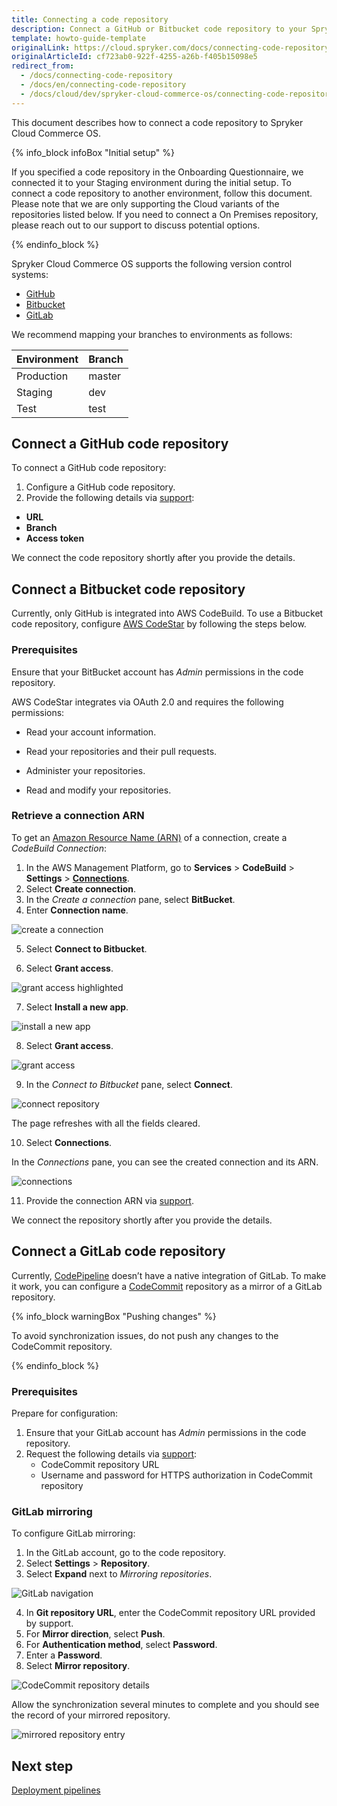 ```yaml
---
title: Connecting a code repository
description: Connect a GitHub or Bitbucket code repository to your Spryker Cloud project.
template: howto-guide-template
originalLink: https://cloud.spryker.com/docs/connecting-code-repository
originalArticleId: cf723ab0-922f-4255-a26b-f405b15098e5
redirect_from:
  - /docs/connecting-code-repository
  - /docs/en/connecting-code-repository
  - /docs/cloud/dev/spryker-cloud-commerce-os/connecting-code-repository
---
```


This document describes how to connect a code repository to Spryker Cloud Commerce OS.

{% info_block infoBox "Initial setup" %}

If you specified a code repository in the Onboarding Questionnaire, we connected it to your Staging environment during the initial setup. To connect a code repository to another environment, follow this document. 
Please note that we are only supporting the Cloud variants of the repositories listed below. If you need to connect a On Premises repository, please reach out to our support to discuss potential options.

{% endinfo_block %}

Spryker Cloud Commerce OS supports the following version control systems:

* [GitHub](https://github.com/)
* [Bitbucket](https://bitbucket.org/)
* [GitLab](https://gitlab.com/)

We recommend mapping your branches to environments as follows:

| Environment | Branch |
| --- | --- |
| Production | master |
| Staging | dev |
| Test | test |


## Connect a GitHub code repository
To connect a GitHub code repository:

1. Configure a GitHub code repository.
2. Provide the following details via [support](https://spryker.force.com/support/s/):

* **URL**
* **Branch**
* **Access token**


We connect the code repository shortly after you provide the details.




## Connect a Bitbucket code repository

Currently, only GitHub is integrated into AWS CodeBuild. To use a Bitbucket code repository, configure [AWS CodeStar](https://docs.aws.amazon.com/codestar/latest/userguide/welcome.html) by following the steps below.


### Prerequisites

Ensure that your BitBucket account has *Admin* permissions in the code repository.

AWS CodeStar integrates via OAuth 2.0 and requires the following permissions:

* Read your account information.

* Read your repositories and their pull requests.

* Administer your repositories.

* Read and modify your repositories.


### Retrieve a connection ARN

To get an [Amazon Resource Name (ARN)](https://docs.aws.amazon.com/general/latest/gr/aws-arns-and-namespaces.html) of a connection, create a *CodeBuild Connection*:

1. In the AWS Management Platform, go to **Services** > **CodeBuild** > **Settings** > **[Connections](http://console.aws.amazon.com/codesuite/settings/connections)**.
2. Select **Create connection**.
3. In the *Create a connection* pane, select **BitBucket**.
4. Enter **Connection name**.

![create a connection](https://spryker.s3.eu-central-1.amazonaws.com/cloud-docs/Spryker+Cloud/Connecting+code+repository/create-a-connection.png)


5. Select **Connect to Bitbucket**.

6. Select **Grant access**.

![grant access highlighted](https://spryker.s3.eu-central-1.amazonaws.com/cloud-docs/Spryker+Cloud/Connecting+code+repository/grant-access-highlighted.png)

7. Select **Install a new app**.


![install a new app](https://spryker.s3.eu-central-1.amazonaws.com/cloud-docs/Spryker+Cloud/Connecting+code+repository/install-a-new-app.png)


8. Select **Grant access**.

![grant access](https://spryker.s3.eu-central-1.amazonaws.com/cloud-docs/Spryker+Cloud/Connecting+code+repository/grant-accees.png)

9. In the *Connect to Bitbucket* pane, select **Connect**.

![connect repository](https://spryker.s3.eu-central-1.amazonaws.com/cloud-docs/Spryker+Cloud/Connecting+code+repository/connect-repository.png)

The page refreshes with all the fields cleared.

10. Select **Connections**.

In the *Connections* pane, you can see the created connection and its ARN.

![connections](https://spryker.s3.eu-central-1.amazonaws.com/cloud-docs/Spryker+Cloud/Connecting+code+repository/connections.png)

11. Provide the connection ARN via [support](https://spryker.force.com/support/s/).

We connect the repository shortly after you provide the details.

## Connect a GitLab code repository

Currently, [CodePipeline](https://docs.aws.amazon.com/codepipeline/latest/userguide/welcome.html) doesn’t have a native integration of GitLab. To make it work, you can configure a [CodeCommit](https://docs.aws.amazon.com/codecommit/latest/userguide/welcome.html) repository as a mirror of a GitLab repository.

{% info_block warningBox "Pushing changes" %}

To avoid synchronization issues, do not push any changes to the CodeCommit repository.

{% endinfo_block %}

### Prerequisites
Prepare for configuration:

1. Ensure that your GitLab account has *Admin* permissions in the code repository.
2. Request the following details via [support](https://spryker.force.com/support/s/):
    * CodeCommit repository URL
    * Username and password for HTTPS authorization in CodeCommit repository


### GitLab mirroring

To configure GitLab mirroring:

1. In the GitLab account, go to the code repository.
2. Select **Settings** > **Repository**.
3. Select **Expand** next to *Mirroring repositories*.

![GitLab navigation](https://spryker.s3.eu-central-1.amazonaws.com/cloud-docs/Spryker+Cloud/Connecting+code+repository/gitlab-navigation.png)

4. In **Git repository URL**, enter the CodeCommit repository URL provided by support.
5. For **Mirror direction**, select **Push**.
6. For **Authentication method**, select **Password**.
7. Enter a **Password**.
8. Select **Mirror repository**.

![CodeCommit repository details](https://spryker.s3.eu-central-1.amazonaws.com/cloud-docs/Spryker+Cloud/Connecting+code+repository/codecommit-repository-details.png)

Allow the synchronization several minutes to complete and you should see the record of your mirrored repository.

![mirrored repository entry](https://spryker.s3.eu-central-1.amazonaws.com/cloud-docs/Spryker+Cloud/Connecting+code+repository/mirrored-repository-entry.png)

## Next step

[Deployment pipelines](/docs/cloud/dev/spryker-cloud-commerce-os/configure-deployment-pipelines/deployment-pipelines.html)
